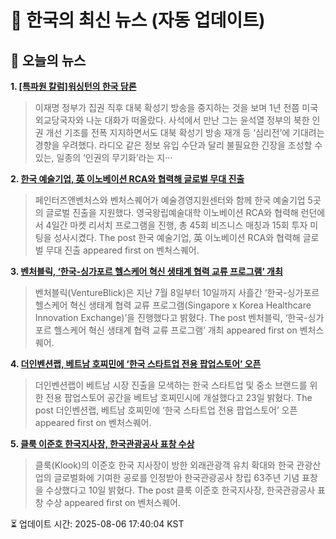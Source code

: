 # 📢 한국의 최신 뉴스 (자동 업데이트)

## 📰 오늘의 뉴스
**1. [[특파원 칼럼]워싱턴의 한국 담론](https://www.khan.co.kr/article/202507082053025)**
> 이재명 정부가 집권 직후 대북 확성기 방송을 중지하는 것을 보며 1년 전쯤 미국 외교당국자와 나눈 대화가 떠올랐다. 사석에서 만난 그는 윤석열 정부의 북한 인권 개선 기조를 전폭 지지하면서도 대북 확성기 방송 재개 등 ‘심리전’에 기대려는 경향을 우려했다. 라디오 같은 정보 유입 수단과 달리 불필요한 긴장을 조성할 수 있는, 일종의 ‘인권의 무기화’라는 지···

**2. [한국 예술기업, 英 이노베이션 RCA와 협력해 글로벌 무대 진출](https://www.venturesquare.net/996714)**
> 페인터즈앤벤처스와 벤처스퀘어가 예술경영지원센터와 함께 한국 예술기업 5곳의 글로벌 진출을 지원했다. 영국왕립예술대학 이노베이션 RCA와 협력해 런던에서 4일간 마켓 리서치 프로그램을 진행, 총 45회 비즈니스 매칭과 15회 투자 미팅을 성사시켰다.
The post 한국 예술기업, 英 이노베이션 RCA와 협력해 글로벌 무대 진출 appeared first on 벤처스퀘어.

**3. [벤처블릭, ‘한국-싱가포르 헬스케어 혁신 생태계 협력 교류 프로그램’ 개최](https://www.venturesquare.net/993404)**
> 벤처블릭(VentureBlick)은 지난 7월 8일부터 10일까지 사흘간 ‘한국-싱가포르 헬스케어 혁신 생태계 협력 교류 프로그램(Singapore x Korea Healthcare Innovation Exchange)’을 진행했다고 밝혔다.
The post 벤처블릭, ‘한국-싱가포르 헬스케어 혁신 생태계 협력 교류 프로그램’ 개최 appeared first on 벤처스퀘어.

**4. [더인벤션랩, 베트남 호찌민에 ‘한국 스타트업 전용 팝업스토어’ 오픈](https://www.venturesquare.net/995347)**
> 더인벤션랩이 베트남 시장 진출을 모색하는 한국 스타트업 및 중소 브랜드를 위한 전용 팝업스토어 공간을 베트남 호찌민시에 개설했다고 23일 밝혔다.
The post 더인벤션랩, 베트남 호찌민에 ‘한국 스타트업 전용 팝업스토어’ 오픈 appeared first on 벤처스퀘어.

**5. [클룩 이준호 한국지사장, 한국관광공사 표창 수상](https://www.venturesquare.net/992462)**
> 클룩(Klook)의 이준호 한국 지사장이 방한 외래관광객 유치 확대와 한국 관광산업의 글로벌화에 기여한 공로를 인정받아 한국관광공사 창립 63주년 기념 표창을 수상했다고 10일 밝혔다.
The post 클룩 이준호 한국지사장, 한국관광공사 표창 수상 appeared first on 벤처스퀘어.


⏳ 업데이트 시간: 2025-08-06 17:40:04 KST
